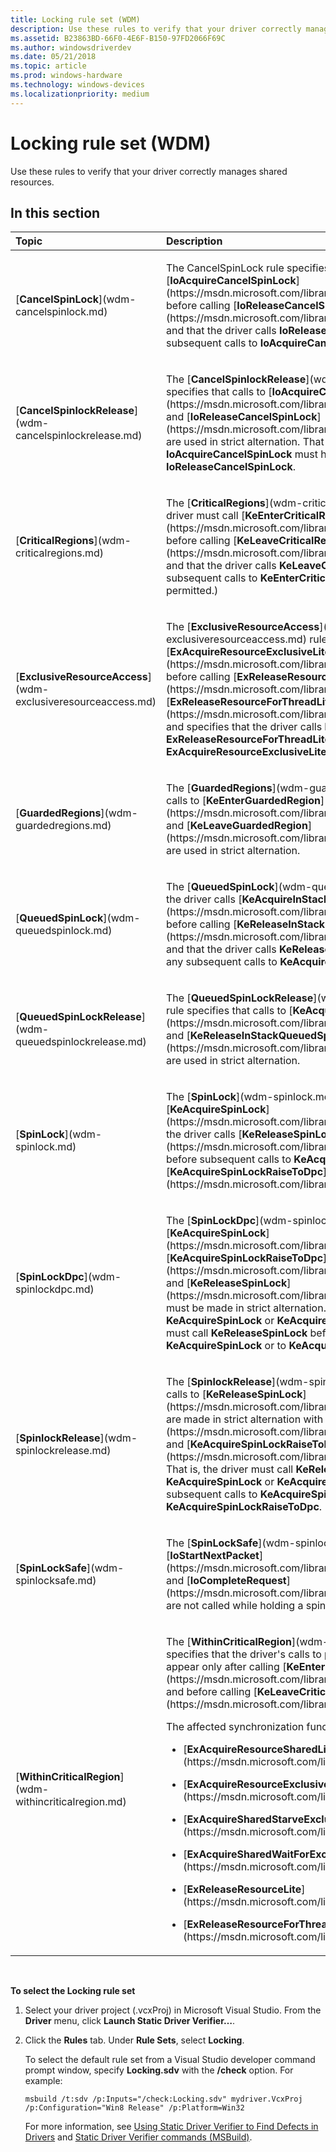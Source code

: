 ```yaml
---
title: Locking rule set (WDM)
description: Use these rules to verify that your driver correctly manages shared resources.
ms.assetid: B23863BD-66F0-4E6F-B150-97FD2066F69C
ms.author: windowsdriverdev
ms.date: 05/21/2018
ms.topic: article
ms.prod: windows-hardware
ms.technology: windows-devices
ms.localizationpriority: medium
---
```


# Locking rule set (WDM)


Use these rules to verify that your driver correctly manages shared resources.

## In this section


<table>
<colgroup>
<col width="50%" />
<col width="50%" />
</colgroup>
<thead>
<tr class="header">
<th align="left">Topic</th>
<th align="left">Description</th>
</tr>
</thead>
<tbody>
<tr class="odd">
<td align="left"><p>[<strong>CancelSpinLock</strong>](wdm-cancelspinlock.md)</p></td>
<td align="left"><p>The CancelSpinLock rule specifies that the driver calls [<strong>IoAcquireCancelSpinLock</strong>](https://msdn.microsoft.com/library/windows/hardware/ff548196) before calling [<strong>IoReleaseCancelSpinLock</strong>](https://msdn.microsoft.com/library/windows/hardware/ff549550) and that the driver calls <strong>IoReleaseCancelSpinLock</strong> before any subsequent calls to <strong>IoAcquireCancelSpinLock</strong>.</p></td>
</tr>
<tr class="even">
<td align="left"><p>[<strong>CancelSpinlockRelease</strong>](wdm-cancelspinlockrelease.md)</p></td>
<td align="left"><p>The [<strong>CancelSpinlockRelease</strong>](wdm-cancelspinlockrelease.md) rule specifies that calls to [<strong>IoAcquireCancelSpinLock</strong>](https://msdn.microsoft.com/library/windows/hardware/ff548196) and [<strong>IoReleaseCancelSpinLock</strong>](https://msdn.microsoft.com/library/windows/hardware/ff549550) are used in strict alternation. That is, every call to <strong>IoAcquireCancelSpinLock</strong> must have a corresponding call to <strong>IoReleaseCancelSpinLock</strong>.</p></td>
</tr>
<tr class="odd">
<td align="left"><p>[<strong>CriticalRegions</strong>](wdm-criticalregions.md)</p></td>
<td align="left"><p>The [<strong>CriticalRegions</strong>](wdm-criticalregions.md) rule specifies that the driver must call [<strong>KeEnterCriticalRegion</strong>](https://msdn.microsoft.com/library/windows/hardware/ff552021) before calling [<strong>KeLeaveCriticalRegion</strong>](https://msdn.microsoft.com/library/windows/hardware/ff552964) and that the driver calls <strong>KeLeaveCriticalRegion</strong> before any subsequent calls to <strong>KeEnterCriticalRegion</strong>. (Nested calls are permitted.)</p></td>
</tr>
<tr class="even">
<td align="left"><p>[<strong>ExclusiveResourceAccess</strong>](wdm-exclusiveresourceaccess.md)</p></td>
<td align="left"><p>The [<strong>ExclusiveResourceAccess</strong>](wdm-exclusiveresourceaccess.md) rule specifies that the driver calls [<strong>ExAcquireResourceExclusiveLite</strong>](https://msdn.microsoft.com/library/windows/hardware/ff544351) before calling [<strong>ExReleaseResourceLite</strong>](https://msdn.microsoft.com/library/windows/hardware/ff545597) or [<strong>ExReleaseResourceForThreadLite</strong>](https://msdn.microsoft.com/library/windows/hardware/ff545585) and specifies that the driver calls <strong>ExReleaseResourceLite</strong> or <strong>ExReleaseResourceForThreadLite</strong> before any subsequent calls to <strong>ExAcquireResourceExclusiveLite</strong>.</p></td>
</tr>
<tr class="odd">
<td align="left"><p>[<strong>GuardedRegions</strong>](wdm-guardedregions.md)</p></td>
<td align="left"><p>The [<strong>GuardedRegions</strong>](wdm-guardedregions.md) rule verifies that calls to [<strong>KeEnterGuardedRegion</strong>](https://msdn.microsoft.com/library/windows/hardware/ff552028) and [<strong>KeLeaveGuardedRegion</strong>](https://msdn.microsoft.com/library/windows/hardware/ff552967) are used in strict alternation.</p></td>
</tr>
<tr class="even">
<td align="left"><p>[<strong>QueuedSpinLock</strong>](wdm-queuedspinlock.md)</p></td>
<td align="left"><p>The [<strong>QueuedSpinLock</strong>](wdm-queuedspinlock.md) rule specifies that the driver calls [<strong>KeAcquireInStackQueuedSpinLock</strong>](https://msdn.microsoft.com/library/windows/hardware/ff551899) before calling [<strong>KeReleaseInStackQueuedSpinLock</strong>](https://msdn.microsoft.com/library/windows/hardware/ff553130) and that the driver calls <strong>KeReleaseInStackQueuedSpinLock</strong> before any subsequent calls to <strong>KeAcquireInStackQueuedSpinLock</strong>.</p></td>
</tr>
<tr class="odd">
<td align="left"><p>[<strong>QueuedSpinLockRelease</strong>](wdm-queuedspinlockrelease.md)</p></td>
<td align="left"><p>The [<strong>QueuedSpinLockRelease</strong>](wdm-queuedspinlockrelease.md) rule specifies that calls to [<strong>KeAcquireInStackQueuedSpinLock</strong>](https://msdn.microsoft.com/library/windows/hardware/ff551899) and [<strong>KeReleaseInStackQueuedSpinLock</strong>](https://msdn.microsoft.com/library/windows/hardware/ff553130) are used in strict alternation.</p></td>
</tr>
<tr class="even">
<td align="left"><p>[<strong>SpinLock</strong>](wdm-spinlock.md)</p></td>
<td align="left"><p>The [<strong>SpinLock</strong>](wdm-spinlock.md) rule specifies that, after calling [<strong>KeAcquireSpinLock</strong>](https://msdn.microsoft.com/library/windows/hardware/ff551917), the driver calls [<strong>KeReleaseSpinLock</strong>](https://msdn.microsoft.com/library/windows/hardware/ff553145) before subsequent calls to <strong>KeAcquireSpinLock</strong> or to [<strong>KeAcquireSpinLockRaiseToDpc</strong>](https://msdn.microsoft.com/library/windows/hardware/ff551928).</p></td>
</tr>
<tr class="odd">
<td align="left"><p>[<strong>SpinLockDpc</strong>](wdm-spinlockdpc.md)</p></td>
<td align="left"><p>The [<strong>SpinLockDpc</strong>](wdm-spinlockdpc.md) rule specifies that calls to [<strong>KeAcquireSpinLock</strong>](https://msdn.microsoft.com/library/windows/hardware/ff551917) or [<strong>KeAcquireSpinLockRaiseToDpc</strong>](https://msdn.microsoft.com/library/windows/hardware/ff551928) and [<strong>KeReleaseSpinLock</strong>](https://msdn.microsoft.com/library/windows/hardware/ff553145) must be made in strict alternation. That is, after calling <strong>KeAcquireSpinLock</strong> or <strong>KeAcquireSpinLockRaiseToDpc</strong>, the driver must call <strong>KeReleaseSpinLock</strong> before subsequent calls to <strong>KeAcquireSpinLock</strong> or to <strong>KeAcquireSpinLockRaiseToDpc</strong>.</p></td>
</tr>
<tr class="even">
<td align="left"><p>[<strong>SpinlockRelease</strong>](wdm-spinlockrelease.md)</p></td>
<td align="left"><p>The [<strong>SpinlockRelease</strong>](wdm-spinlockrelease.md) rule specifies that calls to [<strong>KeReleaseSpinLock</strong>](https://msdn.microsoft.com/library/windows/hardware/ff553145) are made in strict alternation with [<strong>KeAcquireSpinLock</strong>](https://msdn.microsoft.com/library/windows/hardware/ff551917) and [<strong>KeAcquireSpinLockRaiseToDpc</strong>](https://msdn.microsoft.com/library/windows/hardware/ff551928). That is, the driver must call <strong>KeReleaseSpinLock</strong> after calling <strong>KeAcquireSpinLock</strong> or <strong>KeAcquireSpinLockRaiseToDpc</strong> and before subsequent calls to <strong>KeAcquireSpinLock</strong> or to <strong>KeAcquireSpinLockRaiseToDpc</strong>.</p></td>
</tr>
<tr class="odd">
<td align="left"><p>[<strong>SpinLockSafe</strong>](wdm-spinlocksafe.md)</p></td>
<td align="left"><p>The [<strong>SpinLockSafe</strong>](wdm-spinlocksafe.md) rule specifies that [<strong>IoStartNextPacket</strong>](https://msdn.microsoft.com/library/windows/hardware/ff550358) and [<strong>IoCompleteRequest</strong>](https://msdn.microsoft.com/library/windows/hardware/ff548343) are not called while holding a spin lock.</p></td>
</tr>
<tr class="even">
<td align="left"><p>[<strong>WithinCriticalRegion</strong>](wdm-withincriticalregion.md)</p></td>
<td align="left"><p>The [<strong>WithinCriticalRegion</strong>](wdm-withincriticalregion.md) rule specifies that the driver's calls to particular synchronization functions appear only after calling [<strong>KeEnterCriticalRegion</strong>](https://msdn.microsoft.com/library/windows/hardware/ff552021) and before calling [<strong>KeLeaveCriticalRegion</strong>](https://msdn.microsoft.com/library/windows/hardware/ff552964).</p>
<p>The affected synchronization functions are the following:</p>
<ul>
<li><p>[<strong>ExAcquireResourceSharedLite</strong>](https://msdn.microsoft.com/library/windows/hardware/ff544363)</p></li>
<li><p>[<strong>ExAcquireResourceExclusiveLite</strong>](https://msdn.microsoft.com/library/windows/hardware/ff544351)</p></li>
<li><p>[<strong>ExAcquireSharedStarveExclusive</strong>](https://msdn.microsoft.com/library/windows/hardware/ff544367)</p></li>
<li><p>[<strong>ExAcquireSharedWaitForExclusive</strong>](https://msdn.microsoft.com/library/windows/hardware/ff544370)</p></li>
<li><p>[<strong>ExReleaseResourceLite</strong>](https://msdn.microsoft.com/library/windows/hardware/ff545597)</p></li>
<li><p>[<strong>ExReleaseResourceForThreadLite</strong>](https://msdn.microsoft.com/library/windows/hardware/ff545585)</p></li>
</ul></td>
</tr>
</tbody>
</table>

 

**To select the Locking rule set**

1.  Select your driver project (.vcxProj) in Microsoft Visual Studio. From the **Driver** menu, click **Launch Static Driver Verifier…**.

2.  Click the **Rules** tab. Under **Rule Sets**, select **Locking**.

    To select the default rule set from a Visual Studio developer command prompt window, specify **Locking.sdv** with the **/check** option. For example:

    ```
    msbuild /t:sdv /p:Inputs="/check:Locking.sdv" mydriver.VcxProj /p:Configuration="Win8 Release" /p:Platform=Win32
    ```

    For more information, see [Using Static Driver Verifier to Find Defects in Drivers](https://msdn.microsoft.com/library/windows/hardware/hh454281) and [Static Driver Verifier commands (MSBuild)](https://msdn.microsoft.com/library/windows/hardware/hh466459).

 

 





